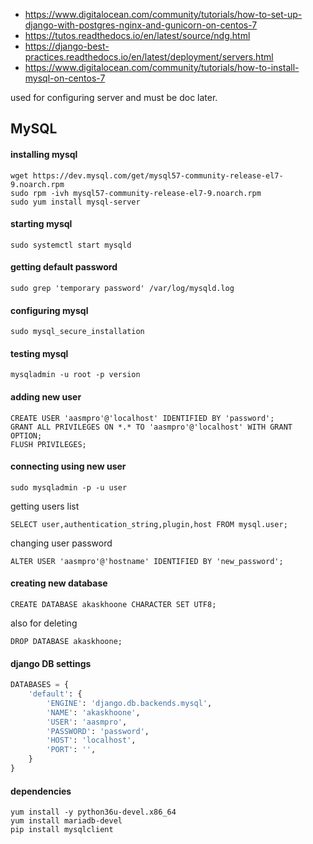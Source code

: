 * https://www.digitalocean.com/community/tutorials/how-to-set-up-django-with-postgres-nginx-and-gunicorn-on-centos-7 
* https://tutos.readthedocs.io/en/latest/source/ndg.html
* https://django-best-practices.readthedocs.io/en/latest/deployment/servers.html
* https://www.digitalocean.com/community/tutorials/how-to-install-mysql-on-centos-7



used for configuring server and must be doc later.

## MySQL
#### installing mysql 
```
wget https://dev.mysql.com/get/mysql57-community-release-el7-9.noarch.rpm
sudo rpm -ivh mysql57-community-release-el7-9.noarch.rpm
sudo yum install mysql-server
```
#### starting mysql
```
sudo systemctl start mysqld
```
#### getting default password
```
sudo grep 'temporary password' /var/log/mysqld.log
```
#### configuring mysql
```
sudo mysql_secure_installation
```
#### testing mysql
```
mysqladmin -u root -p version
```
#### adding new user
```mysql
CREATE USER 'aasmpro'@'localhost' IDENTIFIED BY 'password';
GRANT ALL PRIVILEGES ON *.* TO 'aasmpro'@'localhost' WITH GRANT OPTION;
FLUSH PRIVILEGES;
```
#### connecting using new user
```
sudo mysqladmin -p -u user
```
getting users list
```mysql
SELECT user,authentication_string,plugin,host FROM mysql.user;
```
changing user password
```mysql
ALTER USER 'aasmpro'@'hostname' IDENTIFIED BY 'new_password';
```
#### creating new database
```mysql
CREATE DATABASE akaskhoone CHARACTER SET UTF8;
```
also for deleting
```mysql
DROP DATABASE akaskhoone;
```
#### django DB settings
```python
DATABASES = {
    'default': {
        'ENGINE': 'django.db.backends.mysql',
        'NAME': 'akaskhoone',
        'USER': 'aasmpro',
        'PASSWORD': 'password',
        'HOST': 'localhost',
        'PORT': '',
    }
}
```
#### dependencies
```
yum install -y python36u-devel.x86_64
yum install mariadb-devel
pip install mysqlclient
```